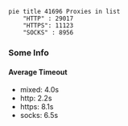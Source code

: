 
```mermaid
pie title 41696 Proxies in list
    "HTTP" : 29017
    "HTTPS": 11123
    "SOCKS" : 8956
```

### Some Info
#### Average Timeout

- mixed: 4.0s
- http: 2.2s
- https: 8.1s
- socks: 6.5s